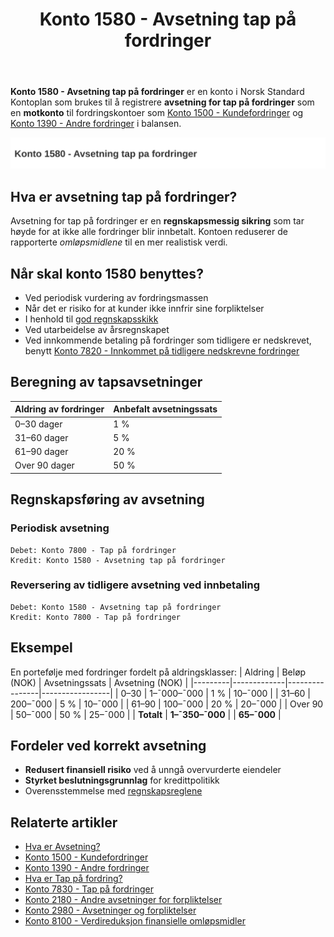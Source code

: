 ﻿---
title: "Konto 1580 - Avsetning tap på fordringer"
meta_title: "1580-avsetning-tap-pa-fordringer"
meta_description: '**Konto 1580 - Avsetning tap på fordringer** er en konto i Norsk Standard Kontoplan som brukes til å registrere **avsetning for tap på fordringer** som en **...'
slug: 1580-avsetning-tap-pa-fordringer
type: blog
layout: pages/single
---

**Konto 1580 - Avsetning tap på fordringer** er en konto i Norsk Standard Kontoplan som brukes til å registrere **avsetning for tap på fordringer** som en **motkonto** til fordringskontoer som [Konto 1500 - Kundefordringer](/blogs/kontoplan/1500-kundefordringer "Konto 1500 - Kundefordringer") og [Konto 1390 - Andre fordringer](/blogs/kontoplan/1390-andre-fordringer "Konto 1390 - Andre fordringer") i balansen.

![Illustrasjon av konto 1580 avsetning tap pa fordringer](1580-avsetning-tap-pa-fordringer-image.svg)

## Hva er avsetning tap på fordringer?

Avsetning for tap på fordringer er en **regnskapsmessig sikring** som tar høyde for at ikke alle fordringer blir innbetalt. Kontoen reduserer de rapporterte *omløpsmidlene* til en mer realistisk verdi.

## Når skal konto 1580 benyttes?

* Ved periodisk vurdering av fordringsmassen
* Når det er risiko for at kunder ikke innfrir sine forpliktelser
* I henhold til [god regnskapsskikk](/blogs/regnskap/god-regnskapsskikk "God regnskapsskikk - prinsipper og retningslinjer")
* Ved utarbeidelse av årsregnskapet
* Ved innkommende betaling på fordringer som tidligere er nedskrevet, benytt [Konto 7820 - Innkommet på tidligere nedskrevne fordringer](/blogs/kontoplan/7820-innkommet-pa-tidligere-nedskrevne-fordringer "Konto 7820 - Innkommet på tidligere nedskrevne fordringer")

## Beregning av tapsavsetninger

| Aldring av fordringer | Anbefalt avsetningssats |
|-----------------------|-------------------------|
| 0–30 dager            | 1 %                     |
| 31–60 dager           | 5 %                     |
| 61–90 dager           | 20 %                    |
| Over 90 dager         | 50 %                    |

## Regnskapsføring av avsetning

### Periodisk avsetning

```plaintext
Debet: Konto 7800 - Tap på fordringer
Kredit: Konto 1580 - Avsetning tap på fordringer
```

### Reversering av tidligere avsetning ved innbetaling

```plaintext
Debet: Konto 1580 - Avsetning tap på fordringer
Kredit: Konto 7800 - Tap på fordringer
```

## Eksempel

En portefølje med fordringer fordelt på aldringsklasser:
| Aldring | Beløp (NOK) | Avsetningssats | Avsetning (NOK) |
|---------|-------------|----------------|-----------------|
| 0–30    | 1–¯000–¯000   | 1 %            | 10–¯000          |
| 31–60   |   200–¯000   | 5 %            | 10–¯000          |
| 61–90   |   100–¯000   | 20 %           | 20–¯000          |
| Over 90 |    50–¯000   | 50 %           | 25–¯000          |
| **Totalt** | **1–¯350–¯000** |                | **65–¯000**  |

## Fordeler ved korrekt avsetning

* **Redusert finansiell risiko** ved å unngå overvurderte eiendeler
* **Styrket beslutningsgrunnlag** for kredittpolitikk
* Overensstemmelse med [regnskapsreglene](/blogs/regnskap/hva-er-bokforingsforskriften "Hva er bokføringsforskriften")

## Relaterte artikler

* [Hva er Avsetning?](/blogs/regnskap/avsetning "Hva er Avsetning i Regnskap? Komplett Guide til Avsetninger og Estimater")
* [Konto 1500 - Kundefordringer](/blogs/kontoplan/1500-kundefordringer "Konto 1500 - Kundefordringer")
* [Konto 1390 - Andre fordringer](/blogs/kontoplan/1390-andre-fordringer "Konto 1390 - Andre fordringer")
* [Hva er Tap på fordring?](/blogs/regnskap/tap-pa-fordring "Tap på fordring - regnskapsmessig behandling av fordringer som ikke kan innkreves")
* [Konto 7830 - Tap på fordringer](/blogs/kontoplan/7830-tap-pa-fordringer "Konto 7830 - Tap på fordringer")
* [Konto 2180 - Andre avsetninger for forpliktelser](/blogs/kontoplan/2180-andre-avsetninger-for-forpliktelser "Konto 2180 - Andre avsetninger for forpliktelser i Norsk Standard Kontoplan")
* [Konto 2980 - Avsetninger og forpliktelser](/blogs/kontoplan/2980-avsetninger-og-forpliktelser "Konto 2980 - Avsetninger og forpliktelser i Norsk Standard Kontoplan")
* [Konto 8100 - Verdireduksjon finansielle omløpsmidler](/blogs/kontoplan/8100-verdireduksjon-finansielle-omlopsmidler "Konto 8100 - Verdireduksjon finansielle omløpsmidler")






